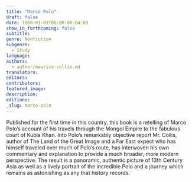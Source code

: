 ```yaml
---
title: "Marco Polo"
draft: false
date: 1960-01-01T06:00:00-04:00
show_in_forthcoming: false
subtitle:
genre: Nonfiction
subgenre:
  - Study
language:
authors:
  - author/maurice-collis.md
translators:
editors:
contributors:
featured_image:
description:
editions:
_slug: marco-polo
---
```


Published for the first time in this country, this book is a retelling of Marco Polo’s account of his travels through the Mongol Empire to the fabulous court of Kubla Khan. Into Polo’s remarkably objective report Mr. Collis, author of The Land of the Great Image and a Far East expect who has himself traveled over much of Polo’s route, has interwoven his own commentary and explanation to provide a much broader, more modern perspective. The result is a panoramic, authentic picture of 13th Century Asia as well as a lively portrait of the incredible Polo and a journey which remains as astonishing as any that history records.

